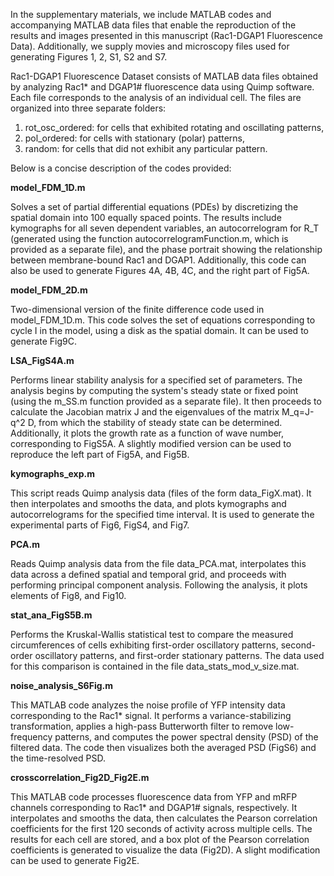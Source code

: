 In the supplementary materials, we include MATLAB codes and accompanying MATLAB data files that enable the reproduction of the results and images presented in this manuscript (Rac1-DGAP1 Fluorescence Data). Additionally, we supply movies and microscopy files used for generating Figures 1, 2, S1, S2 and S7.

Rac1-DGAP1 Fluorescence Dataset consists of MATLAB data files obtained by analyzing Rac1* and DGAP1# fluorescence data using Quimp software. Each file corresponds to the analysis of an individual cell. The files are organized into three separate folders: 
1. rot_osc_ordered: for cells that exhibited rotating and oscillating patterns,
2. pol_ordered: for cells with stationary (polar) patterns,
3. random: for cells that did not exhibit any particular pattern.

Below is a concise description of the codes provided:

**model_FDM_1D.m**

Solves a set of partial differential equations (PDEs) by discretizing the spatial domain into 100 equally spaced points. The results include kymographs for all seven dependent variables, an autocorrelogram for R_T (generated using the function autocorrelogramFunction.m, which is provided as a separate file), and the phase portrait showing the relationship between membrane-bound Rac1 and DGAP1. Additionally, this code can also be used to generate Figures 4A, 4B, 4C, and the right part of Fig5A.

**model_FDM_2D.m**

Two-dimensional version of the finite difference code used in model_FDM_1D.m. This code solves the set of equations corresponding to cycle I in the model, using a disk as the spatial domain. It can be used to generate Fig9C.

**LSA_FigS4A.m**

Performs linear stability analysis for a specified set of parameters. The analysis begins by computing the system's steady state or fixed point (using the m_SS.m function provided as a separate file). It then proceeds to calculate the Jacobian matrix J and the eigenvalues of the matrix M_q=J-q^2 D, from which the stability of steady state can be determined. Additionally, it plots the growth rate as a function of wave number, corresponding to FigS5A. A slightly modified version can be used to reproduce the left part of Fig5A, and Fig5B.

**kymographs_exp.m**

This script reads Quimp analysis data (files of the form data_FigX.mat). It then interpolates and smooths the data, and plots kymographs and autocorrelograms for the specified time interval. It is used to generate the experimental parts of Fig6, FigS4, and Fig7.

**PCA.m**

Reads Quimp analysis data from the file data_PCA.mat, interpolates this data across a defined spatial and temporal grid, and proceeds with performing principal component analysis. Following the analysis, it plots elements of Fig8, and Fig10.

**stat_ana_FigS5B.m**

Performs the Kruskal-Wallis statistical test to compare the measured circumferences of cells exhibiting first-order oscillatory patterns, second-order oscillatory patterns, and first-order stationary patterns. The data used for this comparison is contained in the file data_stats_mod_v_size.mat.

**noise_analysis_S6Fig.m**

This MATLAB code analyzes the noise profile of YFP intensity data corresponding to the Rac1* signal. It performs a variance-stabilizing transformation, applies a high-pass Butterworth filter to remove low-frequency patterns, and computes the power spectral density (PSD) of the filtered data. The code then visualizes both the averaged PSD (FigS6) and the time-resolved PSD.

**crosscorrelation_Fig2D_Fig2E.m**

This MATLAB code processes fluorescence data from YFP and mRFP channels corresponding to Rac1* and DGAP1# signals, respectively. It interpolates and smooths the data, then calculates the Pearson correlation coefficients for the first 120 seconds of activity across multiple cells. The results for each cell are stored, and a box plot of the Pearson correlation coefficients is generated to visualize the data (Fig2D). A slight modification can be used to generate Fig2E.


